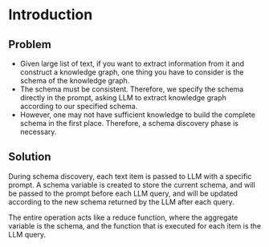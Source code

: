 # Introduction

## Problem

- Given large list of text, if you want to extract information from it and construct a knowledge graph, one thing you have to consider is the schema of the knowledge graph.
- The schema must be consistent. Therefore, we specify the schema directly in the prompt, asking LLM to extract knowledge graph according to our specified schema.
- However, one may not have sufficient knowledge to build the complete schema in the first place. Therefore, a schema discovery phase is necessary.

## Solution

During schema discovery, each text item is passed to LLM with a specific prompt. A schema variable is created to store the current schema, and will be passed to the prompt before each LLM query, and will be updated according to the new schema returned by the LLM after each query.

The entire operation acts like a reduce function, where the aggregate variable is the schema, and the function that is executed for each item is the LLM query.
